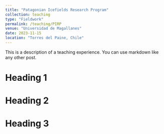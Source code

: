 ```yaml
---
title: "Patagonian Icefields Research Program"
collection: teaching
type: "Fieldwork"
permalink: /teaching/PIRP
venue: "Universidad de Magallanes"
date: 2023-11-15
location: "Torres del Paine, Chile"
---
```


This is a description of a teaching experience. You can use markdown like any other post.

Heading 1
======

Heading 2
======

Heading 3
======
